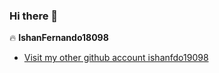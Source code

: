 ### Hi there 👋

🔥 **IshanFernando18098**
   - [Visit my other github account ishanfdo19098](https://github.com/ishanfdo18098)
<!--
**IshanFernandoClouda/IshanFernandoClouda** is a ✨ _special_ ✨ repository because its `README.md` (this file) appears on your GitHub profile.

Here are some ideas to get you started:

- 🔭 I’m currently working on ...
- 🌱 I’m currently learning ...
- 👯 I’m looking to collaborate on ...
- 🤔 I’m looking for help with ...
- 💬 Ask me about ...
- 📫 How to reach me: ...
- 😄 Pronouns: ...
- ⚡ Fun fact: ...
-->
